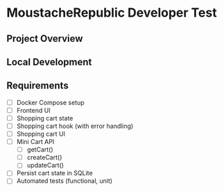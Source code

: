 # MoustacheRepublic Developer Test

## Project Overview

## Local Development

## Requirements

- [ ] Docker Compose setup
- [ ] Frontend UI
- [ ] Shopping cart state
- [ ] Shopping cart hook (with error handling)
- [ ] Shopping cart UI
- [ ] Mini Cart API
  - [ ] getCart()
  - [ ] createCart()
  - [ ] updateCart()
- [ ] Persist cart state in SQLite
- [ ] Automated tests (functional, unit)
